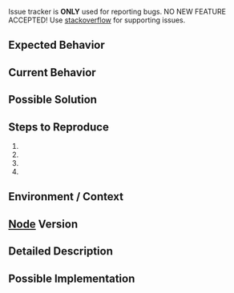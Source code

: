Issue tracker is **ONLY** used for reporting bugs. NO NEW FEATURE ACCEPTED! Use [stackoverflow](https://stackoverflow.com/tags/aeternity) for supporting issues.

<!--- Provide a general summary of the issue in the Title above -->

## Expected Behavior
<!--- Tell us what should happen -->

## Current Behavior
<!--- Tell us what happens instead of the expected behavior -->

## Possible Solution
<!--- Not obligatory, but suggest a fix/reason for the bug, -->

## Steps to Reproduce
<!--- Provide a link to a live example, or an unambiguous set of steps to -->
<!--- reproduce this bug. Include code to reproduce, if relevant -->
1.
2.
3.
4.

## Environment / Context
<!--- Client Side? Server Side? -->
<!--- How has this issue affected you? What are you trying to accomplish? -->
<!--- Providing context helps us come up with a solution that is most useful in the real world -->

<!--- Provide a general summary of the issue in the Title above -->

## [Node](https://github.com/aeternity/aeternity/releases) Version

## Detailed Description
<!--- Provide a detailed description of the change or addition you are proposing -->

## Possible Implementation
<!--- Not obligatory, but suggest an idea for implementing addition or change -->
